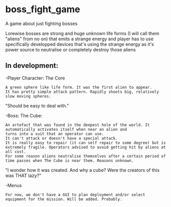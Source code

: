 # boss_fight_game
A game about just fighting bosses 

Lorewise bosses are strong and huge unknown life forms (I will call them "aliens" from no on) that emits a strange energy 
and player has to use specifically developped devices that's using 
the strange energy as it's power source to neutralise or completely destroy those aliens

## In development:
-Player Character: The Core

    A green sphere like life form. It was the first alien to appear. 
    It has pretty simple attack pattern. Rapidly shoots big, relatively slow moving spheres.
    
"Should be easy to deal with."

-Boss: The Cube:

    An artefact that was found in the deepest hole of the world. It automatically activates itself when near an alien and     
    turns into a suit that an operator can use. 
    It can't attack or doesn't have a special attack. 
    It is really easy to repair (it can self repair to some degree) but is extremely fragile. Operators advised to avoid getting hit by aliens at all cost.
    For some reason aliens neutralise themselves after a certain period of time passes when The Cube is near them. Reasons unknown.

"I wonder how it was created. And why a cube? Were the creators of this was THAT lazy?"

-Menus

    For now, we don't have a GUI to plan deployment and/or select equipment for the mission. Will be added. Probably.
